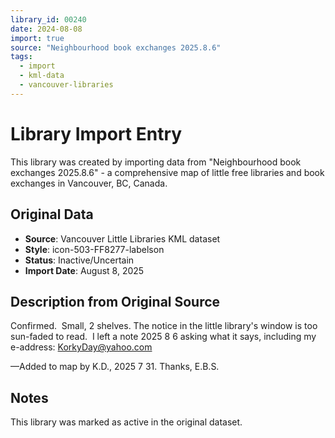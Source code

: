 ```yaml
---
library_id: 00240
date: 2024-08-08
import: true
source: "Neighbourhood book exchanges 2025.8.6"
tags:
  - import
  - kml-data
  - vancouver-libraries
---
```


# Library Import Entry

This library was created by importing data from "Neighbourhood book exchanges 2025.8.6" - a comprehensive map of little free libraries and book exchanges in Vancouver, BC, Canada.

## Original Data

- **Source**: Vancouver Little Libraries KML dataset
- **Style**: icon-503-FF8277-labelson
- **Status**: Inactive/Uncertain
- **Import Date**: August 8, 2025

## Description from Original Source

Confirmed.  Small, 2 shelves.
The notice in the little library's window is too sun-faded to read.  I left a note 2025 8 6 asking what it says, including my e-address: KorkyDay@yahoo.com

—Added to map by K.D., 2025 7 31.
Thanks, E.B.S.



## Notes

This library was marked as active in the original dataset.
